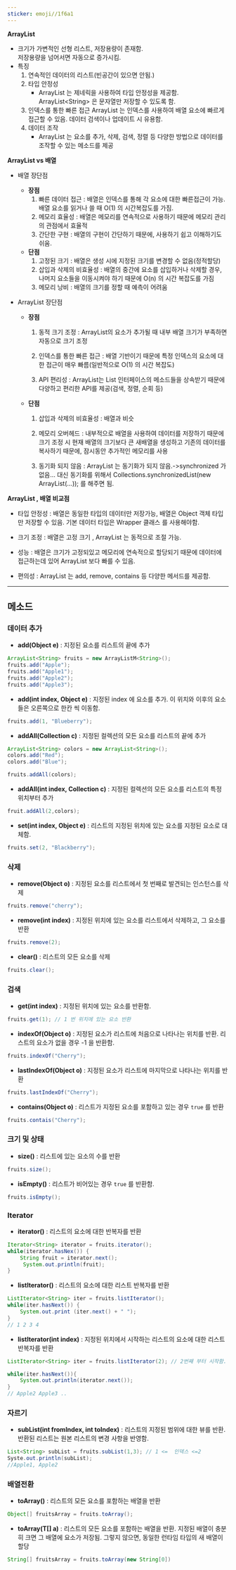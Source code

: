```yaml
---
sticker: emoji//1f6a1
---
```

**ArrayList**
* 크기가 가변적인 선형 리스트, 저장용량이 존재함.  
	저장용량을 넘어서면 자동으로 증가시킴. 
* 특징
	1. 연속적인 데이터의 리스트(빈공간이 있으면 안됨.)
	2. 타입 안정성
		* ArrayList 는 제네릭을 사용하여 타입 안정성을 제공함.
		  ArrayList\<String\>  은 문자열만 저장할 수 있도록 함.
	3. 인덱스를 통한 빠른 접근
		ArrayList 는 인덱스를 사용하여 배열 요소에 빠르게 접근할 수 있음.
		데이터 검색이나 업데이트 시 유용함.
	4. 데이터 조작
		* ArrayList 는 요소를 추가, 삭제, 검색, 정렬 등 다양한 방법으로 데이터를 조작할 수 있는 메소드를 제공

**ArrayList vs 배열**

* 배열 장단점
	* **장점**
		1. 빠른 데이터 접근 : 배열은 인덱스를 통해 각 요소에 대한 빠른접근이 가능. 배열 요소를 읽거나 쓸 때 O(1) 의 시간복잡도를 가짐.
		2. 메모리 효율성 : 배열은 메모리를 연속적으로 사용하기 때문에 메모리 관리의 관점에서 효율적
		3. 간단한 구현 : 배열의 구현이 간단하기 때문에, 사용하기 쉽고 이해하기도 쉬움.
	* **단점**
		1. 고정된 크기 : 배열은 생성 시에 지정된 크기를 변경할 수 없음(정적할당)
		2. 삽입과 삭제의 비효율성 : 배열의 중간에 요소를 삽입하거나 삭제할 경우, 나머지 요소들을 이동시켜야 하기 때문에 O(n) 의 시간 복잡도를 가짐
		3. 메모리 낭비 : 배열의 크기를 정할 때 예측이 어려움

* ArrayList 장단점
	* **장점**
		1. 동적 크기 조정 : ArrayList의 요소가 추가될 때 내부 배열 크기가 부족하면 자동으로 크기 조정
		   
		2. 인덱스를 통한 빠른 접근 : 배열 기반이기 때문에 특정 인덱스의 요소에 대한 접근이 매우 빠름(일반적으로 O(1) 의 시간 복잡도)
		   
		3. API 편리성 : ArrayList는 List 인터페이스의 메소드들을 상속받기 때문에 다양하고 편리한 API를 제공(검색, 정렬, 순회 등)
		   
	* **단점**
		1. 삽입과 삭제의 비효율성 : 배열과 비슷
		   
		2. 메모리 오버헤드 : 내부적으로 배열을 사용하여 데이터를 저장하기 때문에 크기 조정 시 현재 배열의 크기보다 큰 새배열을 생성하고 기존의 데이터를 복사하기 때문에, 잠시동안 추가적인 메모리를 사용
		   
		3. 동기화 되지 않음 : ArrayList 는 동기화가 되지 않음.->synchronized 가 없음... 대신 동기화를 위해서 Collections.synchronizedList(new ArrayList(...)); 를 해주면 됨.

**ArrayList , 배열 비교점**
* 타입 안정성 : 배열은 동일한 타입의 데이터만 저장가능, 배열은 Object 객체 타입만 저장할 수 있음. 기본 데이터 타입은 Wrapper 클래스 를 사용해야함.
  
* 크기 조정 : 배열은 고정 크기 , ArrayList 는 동적으로 조절 가능.
  
* 성능 : 배열은 크기가 고정되있고 메모리에 연속적으로 할당되기 때문에 데이터에 접근하는데 있어 ArrayList 보다 빠를 수 있음.
  
* 편의성 : ArrayList 는 add, remove, contains 등 다양한 메서드를 제공함.

---
## 메소드

### 데이터 추가

* **add(Object e)** : 지정된 요소를 리스트의 끝에 추가
```java
ArrayList<String> fruits = new ArrayListM<String>();
fruits.add("Apple");
fruits.add("Apple1");
fruits.add("Apple2");
fruits.add("Apple3");
```
* **add(int index, Object e)** : 지정된 index 에 요소를 추가. 이 위치와 이후의 요소들은 오른쪽으로 한칸 씩 이동함.
```java
fruits.add(1, "Blueberry");
```
* **addAll(Collection c)** : 지정된 컬렉션의 모든 요소를 리스트의 끝에 추가
```java
ArrayList<String> colors = new ArrayList<String>();
colors.add("Red");
colors.add("Blue");

fruits.addAll(colors);
```
* **addAll(int index, Collection c)** : 지정된 컬렉션의 모든 요소를 리스트의 특정 위치부터 추가
```java
fruit.addAll(2,colors);
```
* **set(int index, Object e)** : 리스트의 지정된 위치에 있는 요소를 지정된 요소로 대체함.
```java
fruits.set(2, "Blackberry");
```

### 삭제

* **remove(Object o)** : 지정된 요소를 리스트에서 첫 번째로 발견되는 인스턴스를 삭제
```java
fruits.remove("cherry");
```
* **remove(int index)** : 지정된 위치에 있는 요소를 리스트에서 삭제하고, 그 요소를 반환
```java
fruits.remove(2); 
```
* **clear()** : 리스트의 모든 요소를 삭제
```java
fruits.clear();
```

### 검색

* **get(int index)** : 지정된 위치에 있는 요소를 반환함.
```java
fruits.get(1); // 1 번 위치에 있는 요소 반환
```
* **indexOf(Object o)** : 지정된 요소가 리스트에 처음으로 나타나는 위치를 반환. 리스트의 요소가 없을 경우 -1 을 반환함.
```java
fruits.indexOf("Cherry");
```
* **lastIndexOf(Object o)** : 지정된 요소가 리스트에 마지막으로 나타나는 위치를 반환
```java
fruits.lastIndexOf("Cherry");
```
* **contains(Object o)** : 리스트가 지정된 요소를 포함하고 있는 경우 `true` 를 반환
```java
fruits.contais("Cherry");
```
### 크기 및 상태

* **size()** : 리스트에 있는 요소의 수를 반환
```java
fruits.size();
```
* **isEmpty()** :  리스트가 비어있는 경우 `true` 를 반환함.
```java
fruits.isEmpty();
```
### Iterator

* **iterator()** : 리스트의 요소에 대한 반복자를 반환
```java
Iterator<String> iterator = fruits.iterator();
while(iterator.hasNex()) {
	String fruit = iterator.next();
	 System.out.println(fruit);
}
```
* **listIterator()** : 리스트의 요소에 대한 리스트 반복자를 반환
```java
ListIterator<String> iter = fruits.listIterator();
while(iter.hasNext()) {
	System.out.print (iter.next() + " ");
}
// 1 2 3 4
```
* **listIterator(int index)** : 지정된 위치에서 시작하는 리스트의 요소에 대한 리스트 반복자를 반환
```java
ListIterator<String> iter = fruits.listIterator(2); // 2번째 부터 시작함.

while(iter.hasNext()){
	System.out.println(iterator.next());
}
// Apple2 Apple3 ..
```

### 자르기

* **subList(int fromIndex, int toIndex)** : 리스트의 지정된 범위에 대한 뷰를 반환. 반환된 리스트는 원본 리스트의 변경 사항을 반영함.
```java
List<String> subList = fruits.subList(1,3); // 1 <=  인덱스 <=2
Syste.out.println(subList);
//Apple1, Apple2
```
### 배열전환

* **toArray()** : 리스트의 모든 요소를 포함하는 배열을 반환
```java
Object[] fruitsArray = fruits.toArray();
```
* **toArray(T\[\] a)** : 리스트의 모든 요소를 포함하는 배열을 반환. 지정된 배열이 충분히 크면 그 배열에 요소가 저장됨. 그렇지 않으면, 동일한 런타임 타입의 새 배열이 할당
```java
String[] fruitsArray = fruits.toArray(new String[0])
```
